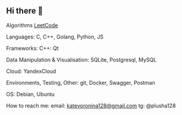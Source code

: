 ## Hi there 👋

Algorithms <a href="https://leetcode.com/u/meowchine1/"> LeetCode </a>  

Languages: C, C++, Golang, Python, JS

Frameworks: 
C++: Qt

Data Manipulation & Visualisation: SQLite, Postgresql, MySQL

Cloud: YandexCloud

Environments, Testing, Other: git, Docker, Swagger, Postman

OS: Debian, Ubuntu

How to reach me: 
email: katevoronina128@gmail.com
tg: @plusha128

<!--
**Meowchine1/Meowchine1** is a ✨ _special_ ✨ repository because its `README.md` (this file) appears on your GitHub profile.

Here are some ideas to get you started:

- 🔭 I’m currently working on ...
- 🌱 I’m currently learning ...
- 👯 I’m looking to collaborate on ...
- 🤔 I’m looking for help with ...
- 💬 Ask me about ...
- 📫 How to reach me: ...
- 😄 Pronouns: ...
- ⚡ Fun fact: ...
-->
